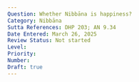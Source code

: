 ```yaml
---
Question: Whether Nibbāna is happiness?
Category: Nibbāna
Sutta References: DHP 203; AN 9.34
Date Entered: March 26, 2025
Review Status: Not started
Level: 
Priority: 
Number: 
Draft: true
---
```

